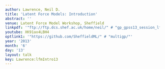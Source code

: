 ```yaml
---
author: Lawrence, Neil D.
title: 'Latent Force Models: Introduction'
abstract: ''
venue: Latent Force Model Workshop, Sheffield
linkpdf: '"ftp://ftp.dcs.shef.ac.uk/home/neil/" # "gp_gpss13_session_lfm.pdf"'
youtube: XK91ax4LBH4
optlink1: '"https://github.com/SheffieldML/" # "multigp/"'
year: '2013'
month: '6'
day: '13'
layout: talk
key: Lawrence:lfmIntro13
---
```

